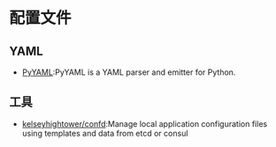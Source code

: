 # 配置文件

## YAML

* [PyYAML](https://pyyaml.org/wiki/PyYAML):PyYAML is a YAML parser and emitter for Python.

## 工具

* [kelseyhightower/confd](https://github.com/kelseyhightower/confd):Manage local application configuration files using templates and data from etcd or consul
